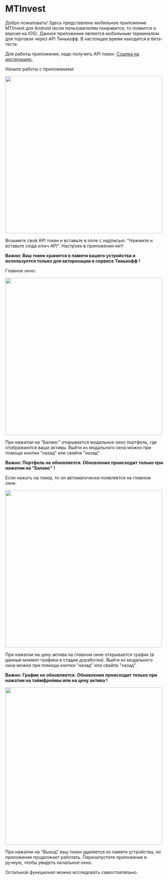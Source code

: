 # MTInvest

Добро пожаловать! Здесь представлено мобильное приложение MTInvest для Android (если пользователям понравится, то появится и версия на IOS). Данное приложение является мобильным терминалом для торговли через API Тинькофф. В настоящее время находится в бета-тесте.

Для работы приложения, надо получить API токен. [Ссылка на инструкцию.](https://tinkoffcreditsystems.github.io/invest-openapi/auth/#_2)

Начало работы с приложением:

<img src="https://user-images.githubusercontent.com/81379528/136568150-c04ebd08-a63f-4e70-b2fc-89cadaaa8e11.jpg" width="500">

Возьмите свой API токен и вставьте в поле с надписью: "Нажмите и вставьте сюда ключ API". Настроек в приложении нет!

**Важно: Ваш токен хранится в памяти вашего устройства и используется только для авторизации в сервисе Тинькофф !**


Главное окно: 

<img src="https://user-images.githubusercontent.com/81379528/136569811-825af678-2d0a-40f9-ab5d-a375d0d3b2f5.jpg" width="500">

При нажатии на "Баланс" открывается модальное окно портфель, где отображаются ваши активы. Выйти из модального окна можно при помощи кнопки "назад" или свайпа "назад".

**Важно: Портфель не обновляется. Обновление происходит только при нажатии на "Баланс" !**

Если нажать на тикер, то он автоматически появляется на главном окне.

<img src="https://user-images.githubusercontent.com/81379528/136570615-739c5f83-1bed-4cd3-8f9d-f7d65d79eca3.jpg" width="500">

При нажатии на цену актива на главном окне открывается график (в данный момент графики в стадии доработки). Выйти из модального окна можно при помощи кнопки "назад" или свайпа "назад".


**Важно: График не обновляется. Обновление происходит только при нажатии на таймфреймы или на цену актива !**

<img src="https://user-images.githubusercontent.com/81379528/136572305-b54b39ce-5d0c-43be-b1bf-21e089728476.jpg" width="500">

При нажатии на "Выход" ваш токен удаляется из памяти устройства, но приложение продолжает работать. Перезапустите приложение в ручную, чтобы увидеть начальное окно.

Остальной функционал можно исследовать самостоятельно.


